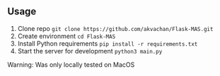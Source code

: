 ## Usage ##

1. Clone repo `git clone https://github.com/akvachan/Flask-MAS.git`
2. Create environment `cd Flask-MAS`
3. Install Python requirements `pip install -r requirements.txt`
4. Start the server for development `python3 main.py`

Warning: Was only locally tested on MacOS
